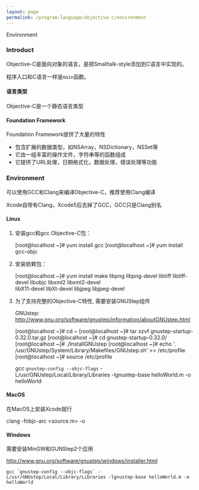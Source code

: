 ```yaml
---
layout: page
permalink: /program-language/objective-c/environment
---
```


Environment

### Introduct

Objective-C是面向对象的语言，是把Smalltalk-style添加到C语言中实现的。

程序入口和C语言一样是`main`函数。

#### 语言类型
Objective-C是一个静态语言类型

#### Foundation Framework
Foundation Framework提供了大量的特性

* 包含扩展的数据类型，如NSArray，NSDictionary，NSSet等
* 它由一组丰富的操作文件，字符串等的函数组成
* 它提供了URL处理，日期格式化，数据处理，错误处理等功能

### Environment
可以使用GCC和Clang来编译Objective-C，推荐使用Clang编译

Xcode自带有Clang，Xcode5后去掉了GCC，GCC只是Clang别名

#### Linux

1. 安装gcc和gcc Objective-C包：

	[root@localhost ~]# yum install gcc
	[root@localhost ~]# yum install gcc-objc

2. 安装依赖包：

	[root@localhost ~]# yum install make libpng libpng-devel libtiff libtiff-devel libobjc libxml2 libxml2-devel \
	libX11-devel libXt-devel libjpeg libjpeg-devel

3. 为了支持完整的Objective-C特性, 需要安装GNUStep组件

	GNUstep: http://www.gnu.org/software/gnustep/information/aboutGNUstep.html

	[root@localhost ~]# cd ~
	[root@localhost ~]# tar xzvf gnustep-startup-0.32.0.tar.gz
	[root@localhost ~]# cd gnustep-startup-0.32.0/
	[root@localhost ~]# ./InstallGNUstep
	[root@localhost ~]# echo '. /usr/GNUstep/System/Library/Makefiles/GNUstep.sh' >> /etc/profile
	[root@localhost ~]# source /etc/profile

	gcc `gnustep-config --objc-flags` -L/usr/GNUstep/Local/Library/Libraries -lgnustep-base helloWorld.m -o helloWorld
#### MacOS
在MacOS上安装Xcode就行

clang -fobjc-arc <source.m> -o <target>

#### Windows
需要安装MinGW和GUNStep2个应用

http://www.gnu.org/software/gnustep/windows/installer.html

	gcc `gnustep-config --objc-flags` -L/usr/GNUstep/Local/Library/Libraries -lgnustep-base helloWorld.m -o helloWorld
